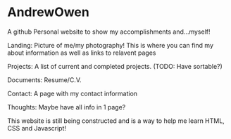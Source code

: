# AndrewOwen
A github Personal website to show my accomplishments and...myself!

Landing: Picture of me/my photography! This is where you can find my about information as well as links to relavent pages

Projects: A list of current and completed projects.
(TODO: Have sortable?)

Documents: Resume/C.V.

Contact: A page with my contact information

Thoughts: Maybe have all info in 1 page?

This website is still being constructed and is a way to help me learn HTML, CSS and Javascript!
